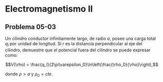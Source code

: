 # Electromagnetismo II
## Problema 05-03

Un cilindro conductor infinitamente largo, de radio $`a`$, posee una carga
total $`q_l`$ por unidad de longitud. Si $`r`$ es la distancia perpendicular al
eje del cilindro, demuestre que el potencial fuera del cilindro se puede
expresar como:

```math
V(\rho) = \frac{q_l}{2\pi\varepsilon_0}\ln\left(\frac{\rho_0}{\rho}\right),
```

donde $`\rho > a`$ y $`\rho_0 = cte.`$
